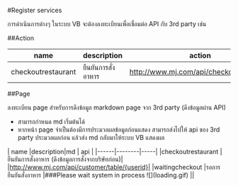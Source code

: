 #Register services

การดำเนินการต่างๆ ในระบบ VB จะต้องลงทะเบียนเพื่อเชื่อมต่อ API กับ 3rd party เช่น

##Action

| name |description| action | api |
|------|--------|-----|-----|
|checkoutrestaurant |ยืนยันการสั่งอาหาร| http://www.mj.com/api/checkout/{userid}/|


##Page

ลงทะเบียน page สำหรับการดึงข้อมูล markdown page จาก 3rd party (ดึงข้อมูลผ่าน API)
- สามารถกำหนด md เริ่มต้นได้
- หากหน้า page จำเป็นต้องมีการประมวลผลข้อมูลก่อนแสดง สามารถส่งไปให้ api ของ 3rd party ประมวลผลก่อน แล้วส่ง md กลับมาให้ระบบ VB แสดงผล

| name |description|md | api |
|------|--------|-----|
|checkoutrestaurant |ยืนยันการสั่งอาหาร (ดึงข้อมูลการสั่งจากบริษัทก่อน)| |http://www.mj.com/api/customer/table/{userid}|
|waitingcheckout     |รอการยืนยันสั่งอาหาร        |###Please wait  system in process \![]\(loading.gif\)     ||
